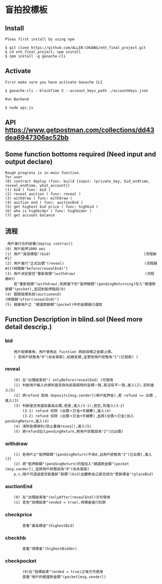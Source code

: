 #  盲拍投標板

##  Install 
    Pleas first install by using npm
   
    $ git clone https://github.com/ALLEN-CHUANG/eth_final_project.git
    $ cd eth_final_project; npm install
    $ npm install -g ganache-cli
    
## Activate 
    First make sure you have activate Ganache CLI
    
    $ ganache-cli --blockTime 5 --account_keys_path ./accountKeys.json
    
    Run Backend
    
    $ node api.js
    
## API https://www.getpostman.com/collections/dd43dea6947306ac52bb
## Some function bottoms required (Need input and output declare)
    Rough progress is in main function.
    for user 
    (0) contract deploy (func: build {input: (private_key, bid_endtime, reveal_endtime, what_account})
    (1) bid ( func: bid )
    (2) reveal auction ( func: reveal )
    (3) withdraw ( func: withdraw )
    (4) auction end ( func: auctionEnd )
    (5) get highest bid price ( func: highbid )
    (6) who is highbider ( func: highbider )
    (7) get account balance 

##  流程
     用戶進行合約部署(deploy contract)
    (0) 用戶抵押1000 wei
    (1) 用戶"寫投標板"(bid)                                           (流程鎖#1)
    (2) 用戶進行"正式出價"(reveal)                                     (流程鎖#2)(時間鎖"before(revealEnd)")
    (3) 用戶決定是否"重新寫價"(withdraw)                                (流程鎖#3)
        若"重新寫價"(withdraw),則將當下的"抵押餘額"(pendingReturning)存入"總還款餘額"(pocket),並回到抵押階段(0)
    (4) 關閉寫標系統(auctionend)                                                  (時間鎖"after(revealEnd)")
    (5) 根據用戶之 "總還款餘額"(pocket)中的金額進行還款     

##  Function Description in blind.sol (Need more detail descrip.)
### bid
        用戶投標專用，用戶使用此 fucntion 將欲投標之金額上標。
        ( 若用戶狀態為"0"(尚未寫板),紀錄盲標,並更改用戶狀態為"1"(已寫板) )
### reveal 
        (0) 在"出價結束前"( onlyBefore(revealEnd) )可使用
        (1) 判斷用戶輸入的資料是否與先前寫板時的盲標一致,若沒有不一致,進入(2),否則進入(5)
        (2) 將refund 設為 deposits[msg.sender](用戶抵押金),若 refund >= 出價 ,進入(3)
        (3) 判斷是否為當前最高出價,若是,進入(3-1);若否,則進入(3-2)
            (3-1) refund 扣除 (出價＋訂金+手續費),進入(4)
            (3-2) refund 扣除 (出價＋訂金+手續費),並將(出價＋訂金)加入pendingReturn,進入(4)
        (4) 清除盲標資料(防止重複reveal),進入(5)
        (5) 將refund加入pendingReturn,將用戶狀態設為"2"(已出價)
### withdraw
        (1) 若用戶之"抵押餘額"(pendingReturn)不為0,且用戶狀態為"2"(已出價),進入(2)
        (2) 將"抵押餘額"(pendingReturn)的值加入"總還款金額"(pocket  [msg.sender]),並將用戶狀態設為"0"(尚未寫板)
        p.s.用戶可透過是否能重新"寫價"(bid)去觀察自己是否成功"更新標金"(placeBid)
### auctionEnd
        (0) 在"出價結束後"(onlyAfter(revealEnd))方可使用
        (1) 宣告"投標結束"(ended = true),得標者進行扣款

### checkprice
            查看"最高標金"(highestBid)
### checkhb
            查看"得標者"(highestBidder)
### checkpocket
            (0)在"投標結束"(ended = true)之後方可使用
            查看"用戶的總還款金額"(pocket[msg.sender])          

        
    
        
    
    



